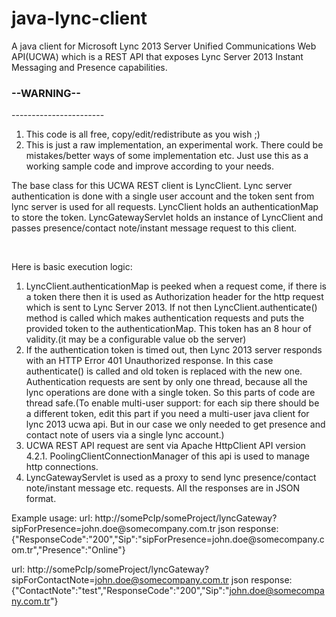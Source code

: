 java-lync-client
================

A java client for Microsoft Lync 2013 Server Unified Communications Web API(UCWA) which is a REST API that exposes Lync Server 2013 Instant Messaging and Presence capabilities.

<h3>--WARNING--</h3>
-----------------------
<ol>
<li>This code is all free, copy/edit/redistribute as you wish ;)</li>
<li>This is just a raw implementation, an experimental work. There could be mistakes/better ways of some implementation etc. Just use this as a working sample code and improve according to your needs.</li>
</ol>

<p>
The base class for this UCWA REST client is LyncClient. Lync server authentication is done with a single user account and the token sent from lync server is used for all requests. LyncClient holds an authenticationMap to store the token. LyncGatewayServlet holds an instance of LyncClient and passes presence/contact note/instant message request to this client.
<p>
<br/>
<p>
Here is basic execution logic: 
<ol>
<li>LyncClient.authenticationMap is peeked when a request come, if there is a token there then it is used as Authorization header for the http request which is sent to Lync Server 2013. If not then LyncClient.authenticate() method is called which makes authentication requests and puts the provided token to the authenticationMap. This token has an 8 hour of validity.(it may be a configurable value ob the server)</li>
<li>If the authentication token is timed out, then Lync 2013 server responds with an HTTP Error 401 Unauthorized response. In this case authenticate() is called and old token is replaced with the new one. Authentication requests are sent by only one thread, because all the lync operations are done with a single token. So this parts of code are thread safe.(To enable multi-user support: for each sip there should be a different token, edit this part if you need a multi-user java client for lync 2013 ucwa api. But in our case we only needed to get presence and contact note of users via a single lync account.)</li>
<li>UCWA REST API request are sent via Apache HttpClient API version 4.2.1. PoolingClientConnectionManager of this api is used to manage http connections. </li>
<li>LyncGatewayServlet is used as a proxy to send lync presence/contact note/instant message etc. requests. All the responses are in JSON format.</li></ol></p>
Example usage:
url: http://somePcIp/someProject/lyncGateway?sipForPresence=john.doe@somecompany.com.tr
json response: {"ResponseCode":"200","Sip":"sipForPresence=john.doe@somecompany.com.tr","Presence":"Online"}

url: http://somePcIp/someProject/lyncGateway?sipForContactNote=john.doe@somecompany.com.tr
json response: {"ContactNote":"test","ResponseCode":"200","Sip":"john.doe@somecompany.com.tr"}


